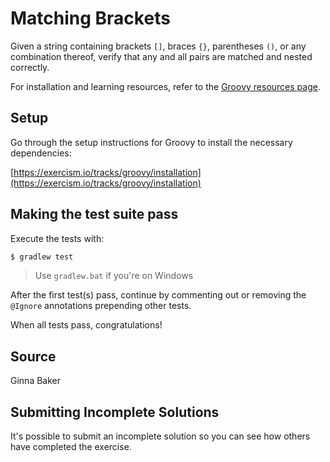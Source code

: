 # Matching Brackets

Given a string containing brackets `[]`, braces `{}`, parentheses `()`,
or any combination thereof, verify that any and all pairs are matched
and nested correctly.

For installation and learning resources, refer to the
[Groovy resources page](https://exercism.io/tracks/groovy/resources).

## Setup

Go through the setup instructions for Groovy to install the necessary
dependencies:

[https://exercism.io/tracks/groovy/installation](https://exercism.io/tracks/groovy/installation)

## Making the test suite pass

Execute the tests with:

```sh
$ gradlew test
```

> Use `gradlew.bat` if you're on Windows

After the first test(s) pass, continue by commenting out or removing the `@Ignore` annotations prepending other tests.

When all tests pass, congratulations!

## Source

Ginna Baker

## Submitting Incomplete Solutions
It's possible to submit an incomplete solution so you can see how others have completed the exercise.
